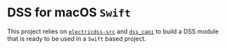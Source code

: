# DSS for macOS `Swift`

This project relies on [`electricdss-src`](https://github.com/PMeira/electricdss-src) and [`dss_capi`](https://github.com/PMeira/dss_capi) to build a DSS module that is ready to be used in a `Swift` based project.

